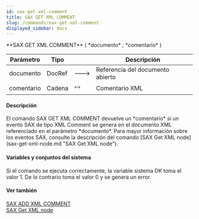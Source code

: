 ```yaml
---
id: sax-get-xml-comment
title: SAX GET XML COMMENT
slug: /commands/sax-get-xml-comment
displayed_sidebar: docs
---
```


<!--REF #_command_.SAX GET XML COMMENT.Syntax-->**SAX GET XML COMMENT** ( *documento* ; *comentario* )<!-- END REF-->
<!--REF #_command_.SAX GET XML COMMENT.Params-->
| Parámetro | Tipo |  | Descripción |
| --- | --- | --- | --- |
| documento | DocRef | &#x1F852; | Referencia del documento abierto |
| comentario | Cadena | &#x1F858; | Comentario XML |

<!-- END REF-->

#### Descripción 

<!--REF #_command_.SAX GET XML COMMENT.Summary-->El comando SAX GET XML COMMENT  devuelve un *comentario* si un evento SAX de tipo XML Comment se genera en el documento XML referenciado en el parámetro *documento*.<!-- END REF--> Para mayor información sobre los eventos SAX, consulte la descripción del comando [SAX Get XML node](sax-get-xml-node.md "SAX Get XML node"). 

#### Variables y conjuntos del sistema 

Si el comando se ejecuta correctamente, la variable sistema OK toma el valor 1\. De lo contrario toma el valor 0 y se genera un error.

#### Ver también 

[SAX ADD XML COMMENT](sax-add-xml-comment.md)  
[SAX Get XML node](sax-get-xml-node.md)  